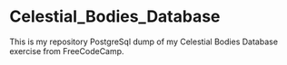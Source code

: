 # Celestial_Bodies_Database
This is my repository PostgreSql dump of my Celestial Bodies Database exercise from FreeCodeCamp.

